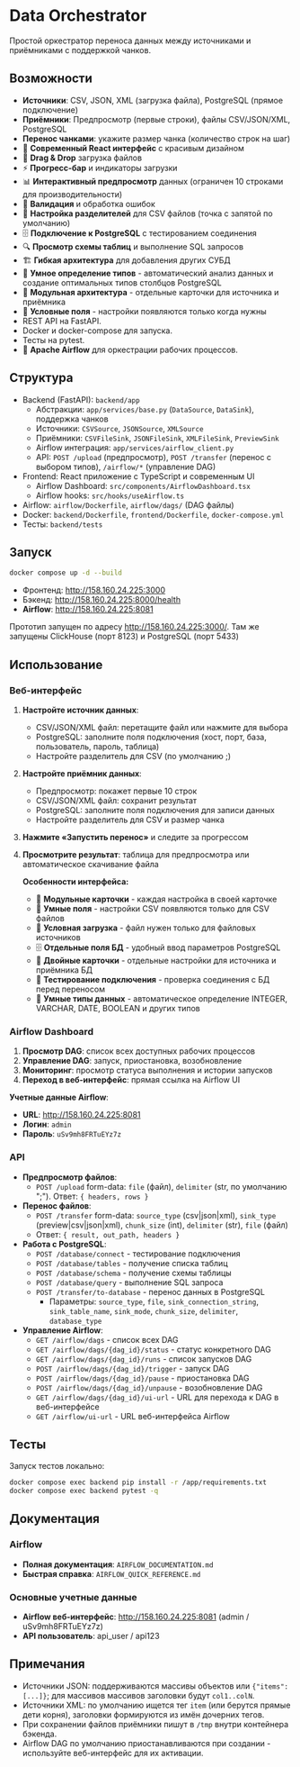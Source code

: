 # Data Orchestrator

Простой оркестратор переноса данных между источниками и приёмниками с поддержкой чанков.

## Возможности
- **Источники**: CSV, JSON, XML (загрузка файла), PostgreSQL (прямое подключение)
- **Приёмники**: Предпросмотр (первые строки), файлы CSV/JSON/XML, PostgreSQL
- **Перенос чанками**: укажите размер чанка (количество строк на шаг)
- 🎨 **Современный React интерфейс** с красивым дизайном
- 📁 **Drag & Drop** загрузка файлов
- ⚡ **Прогресс-бар** и индикаторы загрузки
- 📊 **Интерактивный предпросмотр** данных (ограничен 10 строками для производительности)
- 🔄 **Валидация** и обработка ошибок
- 📝 **Настройка разделителей** для CSV файлов (точка с запятой по умолчанию)
- 🗄️ **Подключение к PostgreSQL** с тестированием соединения
- 🔍 **Просмотр схемы таблиц** и выполнение SQL запросов
- 🏗️ **Гибкая архитектура** для добавления других СУБД
- 🧠 **Умное определение типов** - автоматический анализ данных и создание оптимальных типов столбцов PostgreSQL
- 🎯 **Модульная архитектура** - отдельные карточки для источника и приёмника
- 🔧 **Условные поля** - настройки появляются только когда нужны
- REST API на FastAPI.
- Docker и docker-compose для запуска.
- Тесты на pytest.
- 🚀 **Apache Airflow** для оркестрации рабочих процессов.

## Структура
- Backend (FastAPI): `backend/app`
  - Абстракции: `app/services/base.py` (`DataSource`, `DataSink`), поддержка чанков
  - Источники: `CSVSource`, `JSONSource`, `XMLSource`
  - Приёмники: `CSVFileSink`, `JSONFileSink`, `XMLFileSink`, `PreviewSink`
  - Airflow интеграция: `app/services/airflow_client.py`
  - API: `POST /upload` (предпросмотр), `POST /transfer` (перенос с выбором типов), `/airflow/*` (управление DAG)
- Frontend: React приложение с TypeScript и современным UI
  - Airflow Dashboard: `src/components/AirflowDashboard.tsx`
  - Airflow hooks: `src/hooks/useAirflow.ts`
- Airflow: `airflow/Dockerfile`, `airflow/dags/` (DAG файлы)
- Docker: `backend/Dockerfile`, `frontend/Dockerfile`, `docker-compose.yml`
- Тесты: `backend/tests`

## Запуск
```bash
docker compose up -d --build
```

- Фронтенд: http://158.160.24.225:3000
- Бэкенд: http://158.160.24.225:8000/health
- **Airflow**: http://158.160.24.225:8081

Прототип запущен по адресу http://158.160.24.225:3000/. Там же запущены ClickHouse (порт 8123) и PostgreSQL (порт 5433)


## Использование
### Веб-интерфейс
1. **Настройте источник данных**:
   - CSV/JSON/XML файл: перетащите файл или нажмите для выбора
   - PostgreSQL: заполните поля подключения (хост, порт, база, пользователь, пароль, таблица)
   - Настройте разделитель для CSV (по умолчанию ;)
2. **Настройте приёмник данных**:
   - Предпросмотр: покажет первые 10 строк
   - CSV/JSON/XML файл: сохранит результат
   - PostgreSQL: заполните поля подключения для записи данных
   - Настройте разделитель для CSV и размер чанка
3. **Нажмите «Запустить перенос»** и следите за прогрессом
4. **Просмотрите результат**: таблица для предпросмотра или автоматическое скачивание файла

    **Особенности интерфейса:**
    - 🎯 **Модульные карточки** - каждая настройка в своей карточке
    - 🔧 **Умные поля** - настройки CSV появляются только для CSV файлов
    - 📁 **Условная загрузка** - файл нужен только для файловых источников
    - 🗄️ **Отдельные поля БД** - удобный ввод параметров PostgreSQL
    - 🔄 **Двойные карточки** - отдельные настройки для источника и приёмника БД
    - 🧪 **Тестирование подключения** - проверка соединения с БД перед переносом
    - 🧠 **Умные типы данных** - автоматическое определение INTEGER, VARCHAR, DATE, BOOLEAN и других типов

### Airflow Dashboard
1. **Просмотр DAG**: список всех доступных рабочих процессов
2. **Управление DAG**: запуск, приостановка, возобновление
3. **Мониторинг**: просмотр статуса выполнения и истории запусков
4. **Переход в веб-интерфейс**: прямая ссылка на Airflow UI

**Учетные данные Airflow**:
- **URL**: http://158.160.24.225:8081
- **Логин**: `admin`
- **Пароль**: `uSv9mh8FRTuEYz7z`

### API
- **Предпросмотр файлов**:
  - `POST /upload` form-data: `file` (файл), `delimiter` (str, по умолчанию ";"). Ответ: `{ headers, rows }`
- **Перенос файлов**:
  - `POST /transfer` form-data: `source_type` (csv|json|xml), `sink_type` (preview|csv|json|xml), `chunk_size` (int), `delimiter` (str), `file` (файл)
  - Ответ: `{ result, out_path, headers }`
- **Работа с PostgreSQL**:
  - `POST /database/connect` - тестирование подключения
  - `POST /database/tables` - получение списка таблиц
  - `POST /database/schema` - получение схемы таблицы
  - `POST /database/query` - выполнение SQL запроса
  - `POST /transfer/to-database` - перенос данных в PostgreSQL
    - Параметры: `source_type`, `file`, `sink_connection_string`, `sink_table_name`, `sink_mode`, `chunk_size`, `delimiter`, `database_type`
- **Управление Airflow**:
  - `GET /airflow/dags` - список всех DAG
  - `GET /airflow/dags/{dag_id}/status` - статус конкретного DAG
  - `GET /airflow/dags/{dag_id}/runs` - список запусков DAG
  - `POST /airflow/dags/{dag_id}/trigger` - запуск DAG
  - `POST /airflow/dags/{dag_id}/pause` - приостановка DAG
  - `POST /airflow/dags/{dag_id}/unpause` - возобновление DAG
  - `GET /airflow/dags/{dag_id}/ui-url` - URL для перехода к DAG в веб-интерфейсе
  - `GET /airflow/ui-url` - URL веб-интерфейса Airflow

## Тесты
Запуск тестов локально:
```bash
docker compose exec backend pip install -r /app/requirements.txt
docker compose exec backend pytest -q
```

## Документация

### Airflow
- **Полная документация**: `AIRFLOW_DOCUMENTATION.md`
- **Быстрая справка**: `AIRFLOW_QUICK_REFERENCE.md`

### Основные учетные данные
- **Airflow веб-интерфейс**: http://158.160.24.225:8081 (admin / uSv9mh8FRTuEYz7z)
- **API пользователь**: api_user / api123

## Примечания
- Источники JSON: поддерживаются массивы объектов или `{"items": [...]}`; для массивов массивов заголовки будут `col1..colN`.
- Источники XML: по умолчанию ищется тег `item` (или берутся прямые дети корня), заголовки формируются из имён дочерних тегов.
- При сохранении файлов приёмники пишут в `/tmp` внутри контейнера бэкенда.
- Airflow DAG по умолчанию приостанавливаются при создании - используйте веб-интерфейс для их активации.


